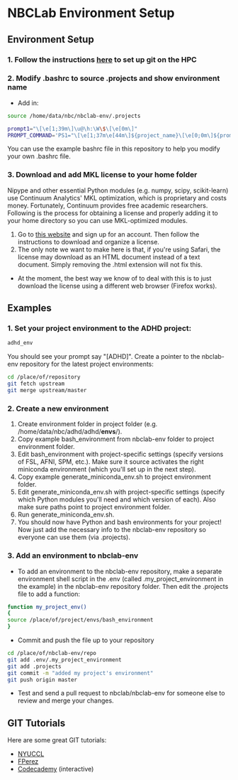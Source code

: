 NBCLab Environment Setup
======

Environment Setup
-----------------

### 1. Follow the instructions [here](https://help.github.com/en/articles/connecting-to-github-with-ssh) to set up git on the HPC

### 2. Modify .bashrc to source .projects and show environment name
- Add in:
```bash
source /home/data/nbc/nbclab-env/.projects

prompt1="\[\e[1;39m\]\u@\h:\W\$\[\e[0m\]"
PROMPT_COMMAND='PS1="\[\e[1;37m\e[44m\]${project_name}\[\e[0;0m\]${prompt1} "'
```

You can use the example bashrc file in this repository to help you modify your own .bashrc file.

### 3. Download and add MKL license to your home folder
Nipype and other essential Python modules (e.g. numpy, scipy, scikit-learn) use Continuum Analytics' MKL optimization, which is proprietary and costs money. Fortunately, Continuum provides free academic researchers. Following is the process for obtaining a license and properly adding it to your home directory so you can use MKL-optimized modules.

1. Go to [this website](https://www.continuum.io/anaconda-academic-subscriptions-available) and sign up for an account. Then follow the instructions to download and organize a license.
2. The only note we want to make here is that, if you're using Safari, the license may download as an HTML document instead of a text document. Simply removing the .html extension will not fix this.
  - At the moment, the best way we know of to deal with this is to just download the license using a different web browser (Firefox works).

## Examples

### 1. Set your project environment to the ADHD project:

```bash
adhd_env
```

You should see your prompt say "[ADHD]". Create a pointer to the nbclab-env repository for the latest project environments:

```bash
cd /place/of/repository
git fetch upstream
git merge upstream/master
```

### 2. Create a new environment

1. Create environment folder in project folder (e.g. /home/data/nbc/adhd/adhd/**envs**/).
2. Copy example bash_environment from nbclab-env folder to project environment folder.
3. Edit bash_environment with project-specific settings (specify versions of FSL, AFNI, SPM, etc.). Make sure it source activates the right miniconda environment (which you'll set up in the next step).
4. Copy example generate_miniconda_env.sh to project environment folder.
5. Edit generate_miniconda_env.sh with project-specific settings (specify which Python modules you'll need and which version of each). Also make sure paths point to project environment folder.
6. Run generate_miniconda_env.sh.
7. You should now have Python and bash environments for your project! Now just add the necessary info to the nbclab-env repository so everyone can use them (via .projects).

### 3. Add an environment to nbclab-env

- To add an environment to the nbclab-env repository, make a separate environment shell script in the .env (called .my_project_environment in the example) in the nbclab-env repository folder. Then edit the .projects file to add a function:

```bash
function my_project_env()
{
source /place/of/project/envs/bash_environment
}
```

- Commit and push the file up to your repository

```bash
cd /place/of/nbclab-env/repo
git add .env/.my_project_environment
git add .projects
git commit -m "added my project's environment"
git push origin master
```

- Test and send a pull request to nbclab/nbclab-env for someone else to review and merge your changes.
  
  
  
## GIT Tutorials
Here are some great GIT tutorials:  
- [NYUCCL](http://nyuccl.org/pages/gittutorial/)  
- [FPerez](http://nbviewer.ipython.org/github/fperez/reprosw/blob/master/Version%20Control.ipynb)
- [Codecademy](https://www.codecademy.com/learn) (interactive)
